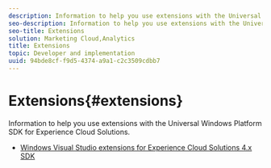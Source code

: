 ```yaml
---
description: Information to help you use extensions with the Universal Windows Platform SDK for Experience Cloud Solutions.
seo-description: Information to help you use extensions with the Universal Windows Platform SDK for Experience Cloud Solutions.
seo-title: Extensions
solution: Marketing Cloud,Analytics
title: Extensions
topic: Developer and implementation
uuid: 94bde8cf-f9d5-4374-a9a1-c2c3509cdbb7
---
```


# Extensions{#extensions}

Information to help you use extensions with the Universal Windows Platform SDK for Experience Cloud Solutions.

+ [Windows Visual Studio extensions for Experience Cloud Solutions 4.x SDK](win-vse-4x.md)